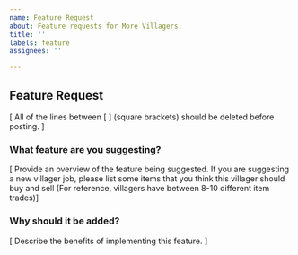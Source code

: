 ```yaml
---
name: Feature Request
about: Feature requests for More Villagers.
title: ''
labels: feature
assignees: ''

---
```


## Feature Request

[ All of the lines between [ ] (square brackets) should be deleted before posting. ]

### What feature are you suggesting?

[ Provide an overview of the feature being suggested. If you are suggesting a new villager job, please list some items that you think this villager should buy and sell (For reference, villagers have between 8-10 different item trades)]

### Why should it be added?

[ Describe the benefits of implementing this feature. ]
